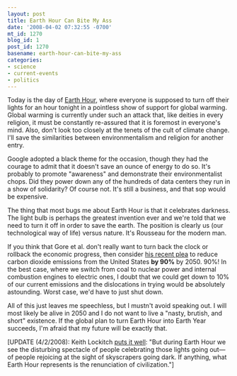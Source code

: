 ```yaml
---
layout: post
title: Earth Hour Can Bite My Ass
date: '2008-04-02 07:32:55 -0700'
mt_id: 1270
blog_id: 1
post_id: 1270
basename: earth-hour-can-bite-my-ass
categories:
- science
- current-events
- politics
---
```

<p>
Today is the day of <a href="http://www.earthhour.org/" rel="nofollow">Earth Hour</a>, where everyone is supposed to turn off their lights for an hour tonight in a pointless show of support for global warming. Global warming is currently under such an attack that, like deities in every religion, it must be constantly re-assured that it is foremost in everyone's mind. Also, don't look too closely at the tenets of the cult of climate change. I'll save the similarities between environmentalism and religion for another entry.
</p>
<p>
Google adopted a black theme for the occasion, though they had the courage to admit that it doesn't save an ounce of energy to do so. It's probably to promote "awareness" and demonstrate their environmentalist chops. Did they power down any of the hundreds of data centers they run in a show of solidarity? Of course not. It's still a business, and that sop would be expensive.
</p>
<p>
The thing that most bugs me about Earth Hour is that it celebrates darkness. The light bulb is perhaps the greatest invention ever and we're told that we need to turn it off in order to save the earth. The position is clearly us (our technological way of life) versus nature. It's Rousseau for the modern man.
</p>
<p>
If you think that Gore et al. don't really want to turn back the clock or rollback the economic progress, then consider <a href="http://public.cq.com/docs/cqt/news110-000002475002.html">his recent plea</a> to reduce carbon dioxide emissions from the United States <strong>by 90%</strong> by 2050. 90%! In the best case, where we switch from coal to nuclear power and internal combustion engines to electric ones, I doubt that we could get down to 10% of our current emissions and the dislocations in trying would be absolutely astounding. Worst case, we'd have to just shut down.
</p>
<p>
All of this just leaves me speechless, but I mustn't avoid speaking out. I will most likely be alive in 2050 and I do not want to live a "nasty, brutish, and short" existence. If the global plan to turn Earth Hour into Earth Year succeeds, I'm afraid that my future will be exactly that.
</p>
<p>
[UPDATE (4/2/2008): Keith Lockitch <a href="http://www.aynrand.org/site/News2?id=17279">puts it well</a>: "But during Earth Hour we see the disturbing spectacle of people celebrating those lights going out&#x2014;of people rejoicing at the sight of skyscrapers going dark. If anything, what Earth Hour represents is the renunciation of civilization."]
</p>
